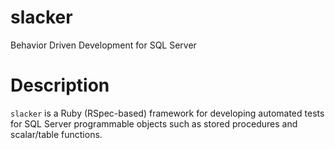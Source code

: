 # slacker
Behavior Driven Development for SQL Server

# Description
`slacker` is a Ruby (RSpec-based) framework for developing automated tests for SQL Server programmable objects such as stored procedures and scalar/table functions.
